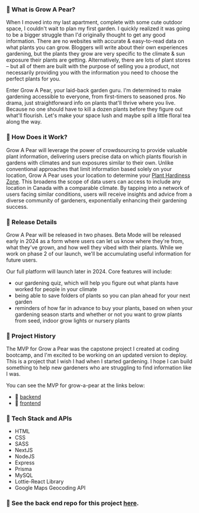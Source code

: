 ### 🍐 What is Grow A Pear?

When I moved into my last apartment, complete with some cute outdoor space, I couldn't wait to plan my first garden. I quickly realized it was going to be a bigger struggle than I'd originally thought to get any good information. There are no websites with accurate & easy-to-read data on what plants you can grow. Bloggers will write about their own experiences gardening, but the plants they grow are very specific to the climate & sun exposure their plants are getting. Alternatively, there are lots of plant stores – but all of them are built with the purpose of selling you a product, not necessarily providing you with the information you need to choose the perfect plants for you.

Enter Grow A Pear, your laid-back garden guru. I'm determined to make gardening accessible to everyone, from first-timers to seasoned pros. No drama, just straightforward info on plants that'll thrive where you live. Because no one should have to kill a dozen plants before they figure out what'll flourish. Let's make your space lush and maybe spill a little floral tea along the way.

### 🍐 How Does it Work?

Grow A Pear will leverage the power of crowdsourcing to provide valuable plant information, delivering users precise data on which plants flourish in gardens with climates and sun exposures similar to their own. Unlike conventional approaches that limit information based solely on your location, Grow A Pear uses your location to determine your [Plant Hardiness Zone](http://www.planthardiness.gc.ca/?m=1&lang=en). This broadens the scope of data users can access to include any location in Canada with a comparable climate. By tapping into a network of users facing similar conditions, users will receive insights and advice from a diverse community of gardeners, exponentially enhancing their gardening success.

### 🍐 Release Details

Grow A Pear will be released in two phases. Beta Mode will be released early in 2024 as a form where users can let us know where they're from, what they've grown, and how well they vibed with their plants. While we work on phase 2 of our launch, we'll be accumulating useful information for future users.

Our full platform will launch later in 2024. Core features will include:
- our gardening quiz, which will help you figure out what plants have worked for people in your climate
- being able to save folders of plants so you can plan ahead for your next garden
- reminders of how far in advance to buy your plants, based on when your gardening season starts and whether or not you want to grow plants from seed, indoor grow lights or nursery plants

### 🍐 Project History
The MVP for Grow a Pear was the capstone project I created at coding bootcamp, and I'm excited to be working on an updated version to deploy. This is a project that I wish I had when I started gardening. I hope I can build something to help new gardeners who are struggling to find information like I was.

You can see the MVP for grow-a-pear at the links below:
- 🍐 [backend](https://github.com/meredith-j/meredith-jonatan-grow-a-pear-backend/tree/main)
- 🍐 [frontend](https://github.com/meredith-j/meredith-jonatan-grow-a-pear-frontend/tree/main)

### 🍐 Tech Stack and APIs

- HTML
- CSS
- SASS
- NextJS
- NodeJS 
- Express
- Prisma
- MySQL
- Lottie-React Library
- Google Maps Geocoding API

### 🍐 See the back end repo for this project [here](https://github.com/meredith-j/grow-a-pear-backend/tree/finish-routes).